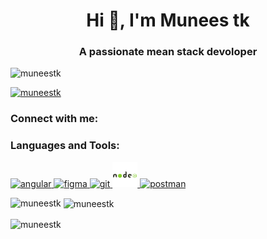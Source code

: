 <h1 align="center">Hi 👋, I'm Munees tk</h1>
<h3 align="center">A passionate mean stack devoloper</h3>

<p align="left"> <img src="https://komarev.com/ghpvc/?username=muneestk&label=Profile%20views&color=0e75b6&style=flat" alt="muneestk" /> </p>

<p align="left"> <a href="https://github.com/ryo-ma/github-profile-trophy"><img src="https://github-profile-trophy.vercel.app/?username=muneestk" alt="muneestk" /></a> </p>

<h3 align="left">Connect with me:</h3>
<p align="left">
</p>

<h3 align="left">Languages and Tools:</h3>
<p align="left"> <a href="https://angular.io" target="_blank" rel="noreferrer"> <img src="https://angular.io/assets/images/logos/angular/angular.svg" alt="angular" width="40" height="40"/> </a> <a href="https://www.figma.com/" target="_blank" rel="noreferrer"> <img src="https://www.vectorlogo.zone/logos/figma/figma-icon.svg" alt="figma" width="40" height="40"/> </a> <a href="https://git-scm.com/" target="_blank" rel="noreferrer"> <img src="https://www.vectorlogo.zone/logos/git-scm/git-scm-icon.svg" alt="git" width="40" height="40"/> </a> <a href="https://nodejs.org" target="_blank" rel="noreferrer"> <img src="https://raw.githubusercontent.com/devicons/devicon/master/icons/nodejs/nodejs-original-wordmark.svg" alt="nodejs" width="40" height="40"/> </a> <a href="https://postman.com" target="_blank" rel="noreferrer"> <img src="https://www.vectorlogo.zone/logos/getpostman/getpostman-icon.svg" alt="postman" width="40" height="40"/> </a> </p>



<p><img align="left" src="https://github-readme-stats.vercel.app/api/top-langs?username=muneestk&show_icons=true&locale=en&layout=compact" alt="muneestk" /></p>

<p>&nbsp;<img align="center" src="https://github-readme-stats.vercel.app/api?username=muneestk&show_icons=true&locale=en" alt="muneestk" /></p>

<p><img align="center" src="https://github-readme-streak-stats.herokuapp.com/?user=muneestk&" alt="muneestk" /></p>

